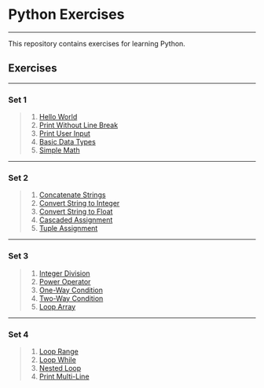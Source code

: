 # Python Exercises

---

This repository contains exercises for learning Python.

## Exercises

---
### Set 1
> 1. [Hello World](src/hello-world/challenge.md)
> 2. [Print Without Line Break](src/print-without-line-break/challenge.md)
> 3. [Print User Input](src/print-user-input/challenge.md)
> 4. [Basic Data Types](src/basic-data-types/challenge.md)
> 5. [Simple Math](src/simple-math/challenge.md)

---
### Set 2
> 1. [Concatenate Strings](src/concatenate-strings/challenge.md)
> 2. [Convert String to Integer](src/convert-str-to-int/challenge.md)
> 3. [Convert String to Float](src/convert-str-to-float/challenge.md)
> 4. [Cascaded Assignment](src/cascaded-assignment/challenge.md)
> 5. [Tuple Assignment](src/tuple-assignment/challenge.md)

---
### Set 3
> 1. [Integer Division](src/integer-division/challenge.md)
> 2. [Power Operator](src/power-operator/challenge.md)
> 3. [One-Way Condition](src/one-way-condition/challenge.md)
> 4. [Two-Way Condition](src/two-way-condition/challenge.md)
> 5. [Loop Array](src/loop-array/challenge.md)

---
### Set 4
> 1. [Loop Range](src/loop-range/challenge.md)
> 2. [Loop While](src/loop-while/challenge.md)
> 3. [Nested Loop](src/nested-loop/challenge.md)
> 4. [Print Multi-Line](src/print-multi-line/challenge.md)